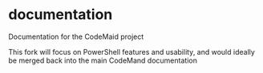 # documentation
Documentation for the CodeMaid project

This fork will focus on PowerShell features and usability, and would ideally be merged back into the main CodeMand documentation

